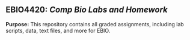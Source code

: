 ﻿## EBIO4420: _Comp Bio Labs and Homework_
**Purpose:**
This repository contains all graded assignments, including lab scripts, data, text files, and more for EBIO.
